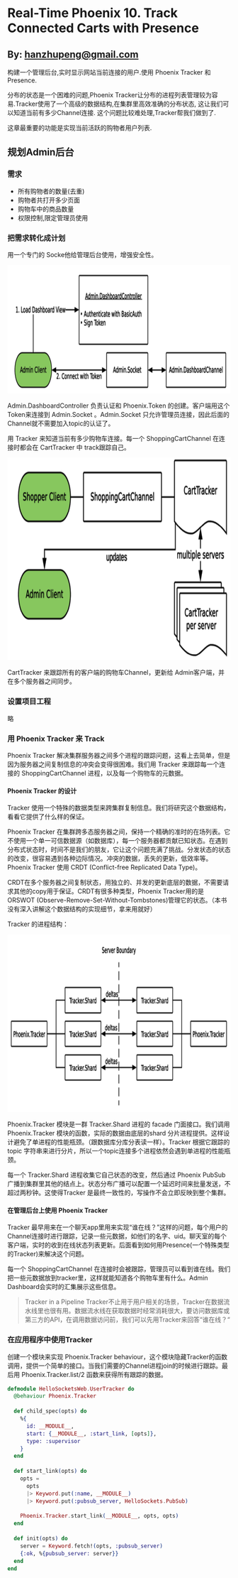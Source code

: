# Real-Time Phoenix 10. Track Connected Carts with Presence

## By: hanzhupeng@gmail.com

构建一个管理后台,实时显示网站当前连接的用户.使用 Phoenix Tracker 和 Presence.

分布的状态是一个困难的问题,Phoenix Tracker让分布的进程列表管理较为容易.Tracker使用了一个高级的数据结构,在集群里高效准确的分布状态, 这让我们可以知道当前有多少Channel连接. 这个问题比较难处理,Tracker帮我们做到了.

这章最重要的功能是实现当前活跃的购物者用户列表.

## 规划Admin后台

### 需求

- 所有购物者的数量(去重)
- 购物者共打开多少页面
- 购物车中的商品数量
- 权限控制,限定管理员使用

### 把需求转化成计划

用一个专门的 Socke他给管理后台使用，增强安全性。

![架构图](images/chap_10_admin_arch.png)

Admin.DashboardController 负责认证和 Phoenix.Token 的创建。客户端用这个Token来连接到 Admin.Socket 。Admin.Socket 只允许管理员连接，因此后面的Channel就不需要加入topic的认证了。

用 Tracker 来知道当前有多少购物车连接。每一个 ShoppingCartChannel 在连接时都会在 CartTracker 中 track跟踪自己。

![Tracker架构图](images/chap_10_tracker.png)

CartTracker 来跟踪所有的客户端的购物车Channel，更新给 Admin客户端，并在多个服务器之间同步。

### 设置项目工程

略

### 用 Phoenix Tracker 来 Track

Phoenix Tracker 解决集群服务器之间多个进程的跟踪问题，这看上去简单，但是因为服务器之间复制信息的冲突会变得很困难。我们用 Tracker 来跟踪每一个连接的 ShoppingCartChannel 进程，以及每一个购物车的元数据。

#### Phoenix Tracker 的设计

Tracker 使用一个特殊的数据类型来跨集群复制信息。我们将研究这个数据结构，看看它提供了什么样的保证。

Phoenix Tracker 在集群跨多态服务器之间，保持一个精确的准时的在场列表。它不使用一个单一可信数据源（如数据库），每一个服务器都贡献已知状态。在遇到分布式状态时，时间不是我们的朋友，它让这个问题充满了挑战。分发状态的状态的改变，很容易遇到各种边际情况。冲突的数据，丢失的更新，低效率等。Phoenix Tracker 使用 CRDT (Conflict-free Replicated Data Type)。

CRDT在多个服务器之间复制状态，用独立的、并发的更新底层的数据，不需要请求其他的copy用于保证。CRDT有很多种类型，Phoenix Tracker用的是 ORSWOT (Observe-Remove-Set-Without-Tombstones)管理它的状态。（本书没有深入讲解这个数据结构的实现细节，拿来用就好）

Tracker 的进程结构：

![Tracker架构图](images/chap_10_tracker_2.png)

Phoenix.Tracker 模块是一群 Tracker.Shard 进程的 facade 门面接口。我们调用 Phoenix.Tracker 模块的函数，实际的数据由底层的shard 分片进程提供。这样设计避免了单进程的性能瓶颈。（跟数据库分库分表读一样）。Tracker 根据它跟踪的topic 字符串来进行分片，所以一个topic连接多个进程依然会遇到单进程的性能瓶颈。

每一个 Tracker.Shard 进程收集它自己状态的改变，然后通过 Phoenix PubSub广播到集群里其他的结点上。状态分布广播可以配置一个延迟时间来批量发送，不超过两秒钟。这使得Tracker 是最终一致性的，写操作不会立即反映到整个集群。

#### 在管理后台上使用 Phoenix Tracker

Tracker 最早用来在一个聊天app里用来实现“谁在线？”这样的问题，每个用户的Channel连接时进行跟踪，记录一些元数据，如他们的名字、uid。聊天室的每个客户端，实时的收到在线状态列表更新。后面看到如何用Presence(一个特殊类型的Tracker)来解决这个问题。

每一个 ShoppingCartChannel 在连接时会被跟踪，管理员可以看到谁在线。我们把一些元数据放到tracker里，这样就能知道各个购物车里有什么。Admin Dashboard会实时的汇集展示这些信息。

> Tracker in a Pipeline
> Tracker不止用于用户相关的场景，Tracker在数据流水线里也很有用。数据流水线在获取数据时经常消耗很大，要访问数据库或第三方的API，在调用数据访问前，我们可以先用Tracker来回答“谁在线？“

### 在应用程序中使用Tracker

创建一个模块来实现 Phoenix.Tracker behaviour，这个模块隐藏Tracker的函数调用，提供一个简单的接口。当我们需要的Channel进程join的时候进行跟踪。最后用 Phoenix.Tracker.list/2 函数来获得所有跟踪的数据。

```elixir
defmodule HelloSocketsWeb.UserTracker do
  @behaviour Phoenix.Tracker

  def child_spec(opts) do
    %{
      id: __MODULE__,
      start: {__MODULE__, :start_link, [opts]},
      type: :supervisor
    }
  end

  def start_link(opts) do
    opts =
      opts
      |> Keyword.put(:name, __MODULE__)
      |> Keyword.put(:pubsub_server, HelloSockets.PubSub)

    Phoenix.Tracker.start_link(__MODULE__, opts, opts)
  end

  def init(opts) do
    server = Keyword.fetch!(opts, :pubsub_server)
    {:ok, %{pubsub_server: server}}
  end
end
```